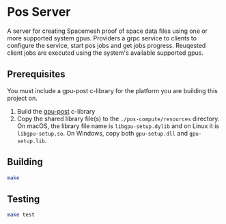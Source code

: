 # Pos Server

A server for creating Spacemesh proof of space data files using one or more supported system gpus.
Providers a grpc service to clients to configure the service, start pos jobs and get jobs progress.
Reuqested client jobs are executed using the system's available supported gpus.

## Prerequisites

You must include a gpu-post c-library for the platform you are building this project on.
1. Build the [gpu-post](http://github.com/spacemeshos/gpu-post) c-library
2. Copy the shared library file(s) to the `./pos-compute/resources` directory. On macOS, the library file name is `libgpu-setup.dylib` and on Linux it is `libgpu-setup.so`.
On Windows, copy both `gpu-setup.dll` and `gpu-setup.lib`.

## Building

```bash
make
```

## Testing

```bash
make test
```
